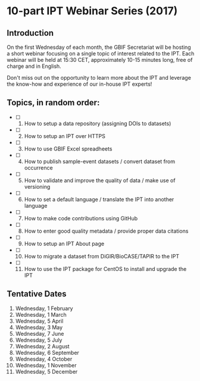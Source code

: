 # 10-part IPT Webinar Series (2017)

## Introduction

On the first Wednesday of each month, the GBIF Secretariat will be hosting a short webinar focusing on a single topic of interest related to the IPT. Each webinar will be held at 15:30 CET, approximately 10-15 minutes long, free of charge and in English. 

Don't miss out on the opportunity to learn more about the IPT and leverage the know-how and experience of our in-house IPT experts!

## Topics, in random order:
- [ ] 1. How to setup a data repository (assigning DOIs to datasets)
- [ ] 2. How to setup an IPT over HTTPS
- [ ] 3. How to use GBIF Excel spreadheets 
- [ ] 4. How to publish sample-event datasets / convert dataset from occurrence
- [ ] 5. How to validate and improve the quality of data / make use of versioning
- [ ] 6. How to set a default language / translate the IPT into another language
- [ ] 7. How to make code contributions using GitHub
- [ ] 8. How to enter good quality metadata / provide proper data citations
- [ ] 9. How to setup an IPT About page
- [ ] 10. How to migrate a dataset from DiGIR/BioCASE/TAPIR to the IPT
- [ ] 11. How to use the IPT package for CentOS to install and upgrade the IPT

## Tentative Dates
1. Wednesday, 1 February
2. Wednesday, 1 March
3. Wednesday, 5 April
4. Wednesday, 3 May
5. Wednesday, 7 June
6. Wednesday, 5 July
7. Wednesday, 2 August
8. Wednesday, 6 September
9. Wednesday, 4 October
10. Wednesday, 1 November
11. Wednesday, 5 December











